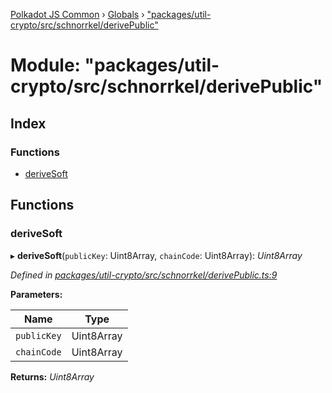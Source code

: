 [Polkadot JS Common](../README.md) › [Globals](../globals.md) › ["packages/util-crypto/src/schnorrkel/derivePublic"](_packages_util_crypto_src_schnorrkel_derivepublic_.md)

# Module: "packages/util-crypto/src/schnorrkel/derivePublic"

## Index

### Functions

* [deriveSoft](_packages_util_crypto_src_schnorrkel_derivepublic_.md#derivesoft)

## Functions

###  deriveSoft

▸ **deriveSoft**(`publicKey`: Uint8Array, `chainCode`: Uint8Array): *Uint8Array*

*Defined in [packages/util-crypto/src/schnorrkel/derivePublic.ts:9](https://github.com/polkadot-js/common/blob/72281008/packages/util-crypto/src/schnorrkel/derivePublic.ts#L9)*

**Parameters:**

Name | Type |
------ | ------ |
`publicKey` | Uint8Array |
`chainCode` | Uint8Array |

**Returns:** *Uint8Array*
